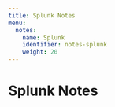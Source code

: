 ```yaml
---
title: Splunk Notes
menu:
  notes:
    name: Splunk
    identifier: notes-splunk
    weight: 20
---
```

# Splunk Notes